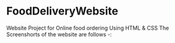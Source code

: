 # FoodDeliveryWebsite
Website Project for Online food ordering Using HTML &amp; CSS The Screenshorts of the website are follows -:
